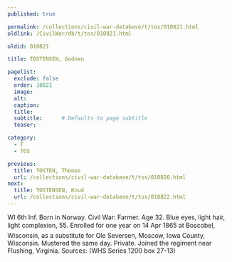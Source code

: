```yaml
---
published: true

permalink: /collections/civil-war-database/t/tos/010821.html
oldlink: /CivilWar/db/t/tos/010821.html

oldid: 010821

title: TOSTENSEN, Godnen

pagelist:
  exclude: false
  order: 10821
  image: 
  alt:
  caption:
  title:
  subtitle:      # Defaults to page subtitle
  teaser:

category: 
  - T 
  - TOS

previous:
  title: TOSTEN, Thomas
  url: /collections/civil-war-database/t/tos/010820.html  
next:
  title: TOSTENSEN, Knud
  url: /collections/civil-war-database/t/tos/010822.html   
---
```

WI 6th Inf. Born in Norway. Civil War: Farmer. Age 32. Blue eyes, light hair, light complexion, 5&#146;5&#148;. Enrolled for one year on 14 Apr 1865 at Boscobel, Wisconsin, as a substitute for Ole Seversen, Moscow, Iowa County, Wisconsin. Mustered the same day. Private. Joined the regiment near Flushing, Virginia. Sources: (WHS Series 1200 box 27-13)